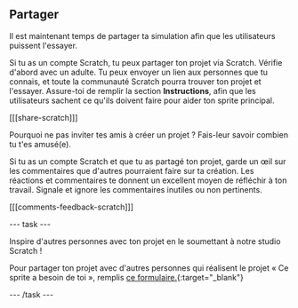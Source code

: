 ## Partager

Il est maintenant temps de partager ta simulation afin que les utilisateurs puissent l'essayer.

Si tu as un compte Scratch, tu peux partager ton projet via Scratch. Vérifie d'abord avec un adulte. Tu peux envoyer un lien aux personnes que tu connais, et toute la communauté Scratch pourra trouver ton projet et l'essayer. Assure-toi de remplir la section **Instructions**, afin que les utilisateurs sachent ce qu'ils doivent faire pour aider ton sprite principal.

[[[share-scratch]]]

Pourquoi ne pas inviter tes amis à créer un projet ? Fais-leur savoir combien tu t'es amusé(e).

Si tu as un compte Scratch et que tu as partagé ton projet, garde un œil sur les commentaires que d'autres pourraient faire sur ta création. Les réactions et commentaires te donnent un excellent moyen de réfléchir à ton travail. Signale et ignore les commentaires inutiles ou non pertinents.

[[[comments-feedback-scratch]]]

--- task ---

Inspire d'autres personnes avec ton projet en le soumettant à notre studio Scratch !

Pour partager ton projet avec d'autres personnes qui réalisent le projet « Ce sprite a besoin de toi », remplis [ce formulaire.](https://form.raspberrypi.org/f/community-project-submissions){:target="_blank"}

--- /task ---

